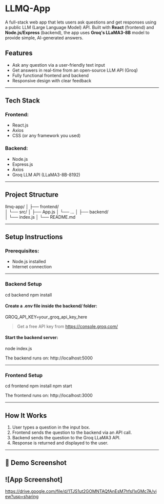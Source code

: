# LLMQ-App 

A full-stack web app that lets users ask questions and get responses using a public LLM (Large Language Model) API. Built with **React** (frontend) and **Node.js/Express** (backend), the app uses **Groq's LLaMA3-8B** model to provide simple, AI-generated answers.

## Features

- Ask any question via a user-friendly text input
- Get answers in real-time from an open-source LLM API (Groq)
- Fully functional frontend and backend
- Responsive design with clear feedback

---

## Tech Stack

### Frontend:
- React.js
- Axios
- CSS (or any framework you used)

### Backend:
- Node.js
- Express.js
- Axios
- Groq LLM API (LLaMA3-8B-8192)

---

## Project Structure

llmq-app/
│
├── frontend/       
│   └── src/
│       ├── App.js
│       └── ...
│
├── backend/       
│   └── index.js
│
└── README.md


---

## Setup Instructions

### Prerequisites:
- Node.js installed
- Internet connection

---

### Backend Setup


cd backend
npm install


#### Create a .env file inside the backend/ folder:


GROQ_API_KEY=your_groq_api_key_here


> Get a free API key from https://console.groq.com/

#### Start the backend server:


node index.js


The backend runs on: http://localhost:5000

---

### Frontend Setup


cd frontend
npm install
npm start


The frontend runs on: http://localhost:3000

---

## How It Works

1. User types a question in the input box.
2. Frontend sends the question to the backend via an API call.
3. Backend sends the question to the Groq LLaMA3 API.
4. Response is returned and displayed to the user.

---

## 📸 Demo Screenshot

![App Screenshot]
---

https://drive.google.com/file/d/1TJS1ut2GOMNTAQfAnEsM7hfsl1xGMc7A/view?usp=sharing
